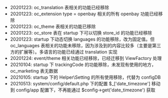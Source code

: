 - 20201223: oc_translation 表相关的功能已经移除
- 20201223: oc_extension type = openbay 相关的所有 openbay 功能已经移除
- 20201223: oc_theme 表相关的功能已移除
- 20201223: oc_store 表在 startup 下可以切换 store_id 的功能已经移除
- 20201223: startup 下动态切换 languages 的功能移除，改为固定值。但 oc_languages 表相关的功能未移除，因为涉及到的内容比较多（主要是第三方的扩展等）。多语言的功能已经通过 translation 实现
- 20201224: event/theme 相关功能已经移除，已经迁移到 ViewFactory 处理
- 20210104: startup 下 trackingCode 的功能移除，未发现有使用的地方，oc_marketing 表无数据
- 20210105: startup 下的 Helper\Setting 的所有使用移除，代替为 configDB
- 20210513: system/config/default.php 下的配置 $_['date_timezone'] 移动到 config/app 配置下，不再能通过 $config->get('date_timezone') 获取